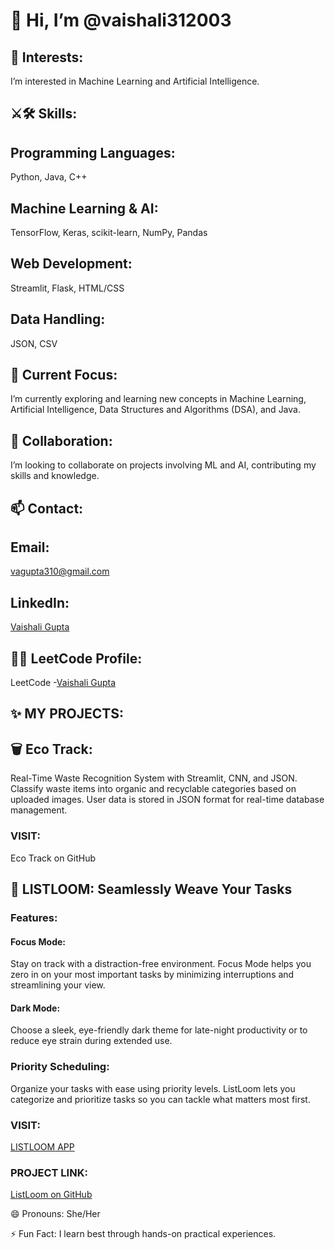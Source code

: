 


# 👋 Hi, I’m @vaishali312003



## 👀 Interests:
I’m interested in Machine Learning and Artificial Intelligence.

## ⚔🛠 Skills:

## Programming Languages: 
Python, Java, C++
## Machine Learning & AI: 
TensorFlow, Keras, scikit-learn, NumPy, Pandas
## Web Development:
Streamlit, Flask, HTML/CSS
## Data Handling:
JSON, CSV
## 🌱 Current Focus: 
I’m currently exploring and learning new concepts in Machine Learning, Artificial Intelligence, Data Structures and Algorithms (DSA), and Java.

## 🧐 Collaboration: 
I’m looking to collaborate on projects involving ML and AI, contributing my skills and knowledge.

## 📫 Contact:

## Email:
vagupta310@gmail.com

## LinkedIn: 
[Vaishali Gupta](https://www.linkedin.com/in/vaishali-g-24b911221/)

## 👩‍💻 LeetCode Profile:
LeetCode -[Vaishali Gupta](https://leetcode.com/u/vaishali331/)

## ✨ MY PROJECTS:

## 🗑 Eco Track:
Real-Time Waste Recognition System with Streamlit, CNN, and JSON. Classify waste items into organic and recyclable categories based on uploaded images. User data is stored in JSON format for real-time database management.

### VISIT: 
Eco Track on GitHub

## 📃 LISTLOOM: Seamlessly Weave Your Tasks

### Features:

#### Focus Mode: 
Stay on track with a distraction-free environment. Focus Mode helps you zero in on your most important tasks by minimizing interruptions and streamlining your view.

#### Dark Mode:
Choose a sleek, eye-friendly dark theme for late-night productivity or to reduce eye strain during extended use.

### Priority Scheduling:
Organize your tasks with ease using priority levels. ListLoom lets you categorize and prioritize tasks so you can tackle what matters most first.

### VISIT:
[LISTLOOM APP](https://list-loom-nine.vercel.app/)


### PROJECT LINK:
[ListLoom on GitHub](https://github.com/vaishali312003/ListLoom)

😄 Pronouns: She/Her

⚡ Fun Fact: I learn best through hands-on practical experiences.

